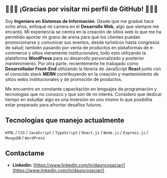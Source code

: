 ## 🦅🦅🦅 ¡Gracias por visitar mi perfil de GitHub! 🦅🦅🦅

Soy **Ingeniero en Sistemas de Información**. Desde que me gradué hace ocho años, enfoqué mi carrera en el **Desarrollo Web**, algo que siempre me encantó. Mi experiencia se centra en la creación de sitios web lo que me ha permitido aportar mi grano de arena para que los clientes puedan promocionarse y comunicar sus eventos, desde turísticos hasta congresos de salud; también pasando por venta de productos en plataformas de e-commerce y sitios meramente institucionales, todo esto utilizando la plataforma **WordPress** para su desarrollo personalizado y posterior mantenimiento. Por otra parte, recientemente he trabajado como **Desarrollador Front-End** utilizando la librería de JavaScript **React** junto con el conocido stack **MERN** contribuyendo en la creación y mantenimiento de sitios webs institucionales y de promoción de productos.

Me encuentro en constante capacitación en lenguajes de programación y tecnologías que no conozco y que son de mi interés. Considero que dedicar tiempo en estudiar algo es una inversión en uno mismo lo que posibilita estar preparado para afrontar desafíos futuros.

## Tecnologías que manejo actualmente

`HTML` / `CSS` / `JavaScript` / `TypeScript` / `React.js` / `Node.js` / `Express.js` / `MongoDB` / `WordPress`

## Contactame

- **Linkedin:** [https://www.linkedin.com/in/dauncosaciar/](https://www.linkedin.com/in/dauncosaciar/)
